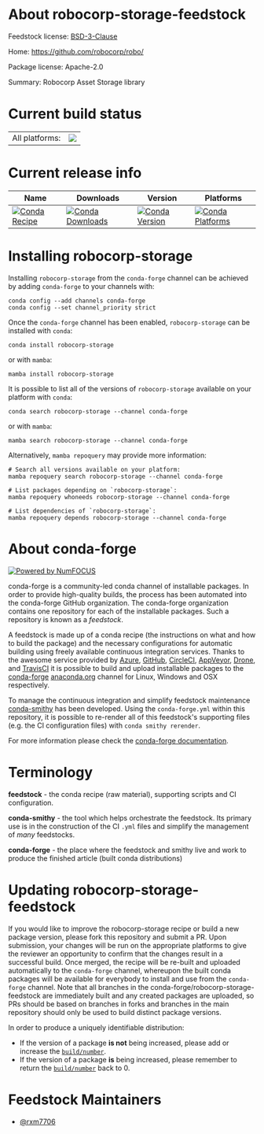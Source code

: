 About robocorp-storage-feedstock
================================

Feedstock license: [BSD-3-Clause](https://github.com/conda-forge/robocorp-storage-feedstock/blob/main/LICENSE.txt)

Home: https://github.com/robocorp/robo/

Package license: Apache-2.0

Summary: Robocorp Asset Storage library

Current build status
====================


<table><tr><td>All platforms:</td>
    <td>
      <a href="https://dev.azure.com/conda-forge/feedstock-builds/_build/latest?definitionId=20195&branchName=main">
        <img src="https://dev.azure.com/conda-forge/feedstock-builds/_apis/build/status/robocorp-storage-feedstock?branchName=main">
      </a>
    </td>
  </tr>
</table>

Current release info
====================

| Name | Downloads | Version | Platforms |
| --- | --- | --- | --- |
| [![Conda Recipe](https://img.shields.io/badge/recipe-robocorp--storage-green.svg)](https://anaconda.org/conda-forge/robocorp-storage) | [![Conda Downloads](https://img.shields.io/conda/dn/conda-forge/robocorp-storage.svg)](https://anaconda.org/conda-forge/robocorp-storage) | [![Conda Version](https://img.shields.io/conda/vn/conda-forge/robocorp-storage.svg)](https://anaconda.org/conda-forge/robocorp-storage) | [![Conda Platforms](https://img.shields.io/conda/pn/conda-forge/robocorp-storage.svg)](https://anaconda.org/conda-forge/robocorp-storage) |

Installing robocorp-storage
===========================

Installing `robocorp-storage` from the `conda-forge` channel can be achieved by adding `conda-forge` to your channels with:

```
conda config --add channels conda-forge
conda config --set channel_priority strict
```

Once the `conda-forge` channel has been enabled, `robocorp-storage` can be installed with `conda`:

```
conda install robocorp-storage
```

or with `mamba`:

```
mamba install robocorp-storage
```

It is possible to list all of the versions of `robocorp-storage` available on your platform with `conda`:

```
conda search robocorp-storage --channel conda-forge
```

or with `mamba`:

```
mamba search robocorp-storage --channel conda-forge
```

Alternatively, `mamba repoquery` may provide more information:

```
# Search all versions available on your platform:
mamba repoquery search robocorp-storage --channel conda-forge

# List packages depending on `robocorp-storage`:
mamba repoquery whoneeds robocorp-storage --channel conda-forge

# List dependencies of `robocorp-storage`:
mamba repoquery depends robocorp-storage --channel conda-forge
```


About conda-forge
=================

[![Powered by
NumFOCUS](https://img.shields.io/badge/powered%20by-NumFOCUS-orange.svg?style=flat&colorA=E1523D&colorB=007D8A)](https://numfocus.org)

conda-forge is a community-led conda channel of installable packages.
In order to provide high-quality builds, the process has been automated into the
conda-forge GitHub organization. The conda-forge organization contains one repository
for each of the installable packages. Such a repository is known as a *feedstock*.

A feedstock is made up of a conda recipe (the instructions on what and how to build
the package) and the necessary configurations for automatic building using freely
available continuous integration services. Thanks to the awesome service provided by
[Azure](https://azure.microsoft.com/en-us/services/devops/), [GitHub](https://github.com/),
[CircleCI](https://circleci.com/), [AppVeyor](https://www.appveyor.com/),
[Drone](https://cloud.drone.io/welcome), and [TravisCI](https://travis-ci.com/)
it is possible to build and upload installable packages to the
[conda-forge](https://anaconda.org/conda-forge) [anaconda.org](https://anaconda.org/)
channel for Linux, Windows and OSX respectively.

To manage the continuous integration and simplify feedstock maintenance
[conda-smithy](https://github.com/conda-forge/conda-smithy) has been developed.
Using the ``conda-forge.yml`` within this repository, it is possible to re-render all of
this feedstock's supporting files (e.g. the CI configuration files) with ``conda smithy rerender``.

For more information please check the [conda-forge documentation](https://conda-forge.org/docs/).

Terminology
===========

**feedstock** - the conda recipe (raw material), supporting scripts and CI configuration.

**conda-smithy** - the tool which helps orchestrate the feedstock.
                   Its primary use is in the construction of the CI ``.yml`` files
                   and simplify the management of *many* feedstocks.

**conda-forge** - the place where the feedstock and smithy live and work to
                  produce the finished article (built conda distributions)


Updating robocorp-storage-feedstock
===================================

If you would like to improve the robocorp-storage recipe or build a new
package version, please fork this repository and submit a PR. Upon submission,
your changes will be run on the appropriate platforms to give the reviewer an
opportunity to confirm that the changes result in a successful build. Once
merged, the recipe will be re-built and uploaded automatically to the
`conda-forge` channel, whereupon the built conda packages will be available for
everybody to install and use from the `conda-forge` channel.
Note that all branches in the conda-forge/robocorp-storage-feedstock are
immediately built and any created packages are uploaded, so PRs should be based
on branches in forks and branches in the main repository should only be used to
build distinct package versions.

In order to produce a uniquely identifiable distribution:
 * If the version of a package **is not** being increased, please add or increase
   the [``build/number``](https://docs.conda.io/projects/conda-build/en/latest/resources/define-metadata.html#build-number-and-string).
 * If the version of a package **is** being increased, please remember to return
   the [``build/number``](https://docs.conda.io/projects/conda-build/en/latest/resources/define-metadata.html#build-number-and-string)
   back to 0.

Feedstock Maintainers
=====================

* [@rxm7706](https://github.com/rxm7706/)


<!-- dummy commit to enable rerendering -->


